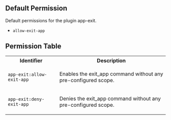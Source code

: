 ## Default Permission

Default permissions for the plugin app-exit.

- `allow-exit-app`

## Permission Table

<table>
<tr>
<th>Identifier</th>
<th>Description</th>
</tr>


<tr>
<td>

`app-exit:allow-exit-app`

</td>
<td>

Enables the exit_app command without any pre-configured scope.

</td>
</tr>

<tr>
<td>

`app-exit:deny-exit-app`

</td>
<td>

Denies the exit_app command without any pre-configured scope.

</td>
</tr>
</table>
